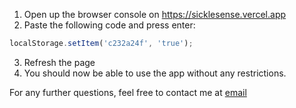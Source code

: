 1. Open up the browser console on https://sicklesense.vercel.app
2. Paste the following code and press enter:
```javascript
localStorage.setItem('c232a24f', 'true');
```
3. Refresh the page
4. You should now be able to use the app without any restrictions.

For any further questions, feel free to contact me at [email](mailto:nyumat18@gmail.com)